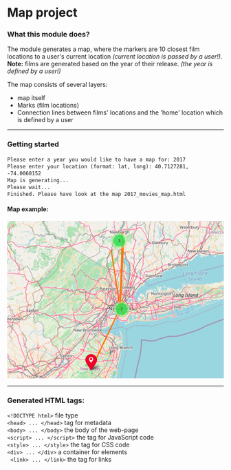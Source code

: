 # Map project
### What this module does?
The module generates a map, where the markers are 10 closest film locations to a user's current location _(current location is passed by a user!)_.
<br>
**Note:** films are generated based on the year of their release. _(the year is defined by a user!)_

The map consists of several layers:
- map itself
- Marks (film locations)
- Connection lines between films' locations and the 'home' location which is defined by a user
***
### Getting started
```
Please enter a year you would like to have a map for: 2017
Please enter your location (format: lat, long): 40.7127281, -74.0060152
Map is generating...
Please wait...
Finished. Please have look at the map 2017_movies_map.html
```
#### Map example:
![map](photos/map_example1.png)
***
### Generated HTML tags:
```<!DOCTYPE html>``` file type <br>
``` <head> ... </head> ``` tag for metadata <br>
``` <body> ... </body> ``` the body of the web-page <br>
``` <script> ... </script> ``` the tag for JavaScript code <br>
``` <style> ... </style> ``` the tag for CSS code <br>
``` <div> ... </div> ``` a container for elements <br>
``` <link> ... </link>``` the tag for links